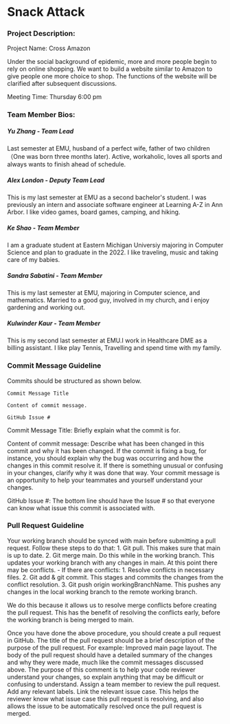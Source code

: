 # Snack Attack

### Project Description: 

Project Name: Cross Amazon

Under the social background of epidemic, more and more people begin to rely on online shopping. We want to build a website similar to Amazon to give people one more choice to shop. The functions of the website will be clarified after subsequent discussions.

Meeting Time: Thursday 6:00 pm

### Team Member Bios:

##### Yu Zhang - Team Lead

Last semester at EMU, husband of a perfect wife, father of two children（One was born three months later). Active, workaholic, loves all sports and always wants to finish ahead of schedule.

##### Alex London - Deputy Team Lead

This is my last semester at EMU as a second bachelor's student. I was previously an intern and associate software engineer at Learning A-Z in Ann Arbor. I like video games, board games, camping, and hiking.

##### Ke Shao - Team Member

I am a graduate student at Eastern Michigan Universiy majoring in Computer Science and plan to graduate in the 2022. I like traveling, music and taking care of my babies.

##### Sandra Sabatini - Team Member

This is my last semester at EMU, majoring in Computer science, and mathematics. Married to a good guy, involved in my church, and i enjoy gardening and working out. 

##### Kulwinder Kaur - Team Member

This is my second last semester at EMU.I work in Healthcare DME as a billing assistant. I like play Tennis, Travelling and spend time with my family.

### Commit Message Guideline

Commits should be structured as shown below.

    Commit Message Title

    Content of commit message. 

    GitHub Issue #


Commit Message Title: Briefly explain what the commit is for.

Content of commit message: Describe what has been changed in this commit and why it has been changed.
If the commit is fixing a bug, for instance, you should explain why the bug was occurring and how the changes in this commit resolve it.
If there is something unusual or confusing in your changes, clarify why it was done that way. 
Your commit message is an opportunity to help your teammates and yourself understand your changes.

GitHub Issue #: The bottom line should have the Issue # so that everyone can know what issue this commit is associated with.

### Pull Request Guideline

Your working branch should be synced with main before submitting a pull request. Follow these steps to do that:
    1. Git pull. This makes sure that main is up to date.
    2. Git merge main. Do this while in the working branch. This updates your working branch with any changes in main. At this point there may be conflicts.
        - If there are conflicts:
        1. Resolve conflicts in necessary files.
        2. Git add & git commit. This stages and commits the changes from the conflict resolution.
    3. Git push origin workingBranchName. This pushes any changes in the local working branch to the remote working branch.

We do this because it allows us to resolve merge conflicts before creating the pull request. This has the benefit of resolving the conflicts early, before the working branch is being merged to main.

Once you have done the above procedure, you should create a pull request in GitHub.
The title of the pull request should be a brief description of the purpose of the pull request. For example: Improved main page layout.
The body of the pull request should have a detailed summary of the changes and why they were made, much like the commit messages discussed above. The purpose of this comment is to help your code reviewer understand your changes, so explain anything that may be difficult or confusing to understand.
Assign a team member to review the pull request.
Add any relevant labels.
Link the relevant issue case. This helps the reviewer know what issue case this pull request is resolving, and also allows the issue to be automatically resolved once the pull request is merged.
